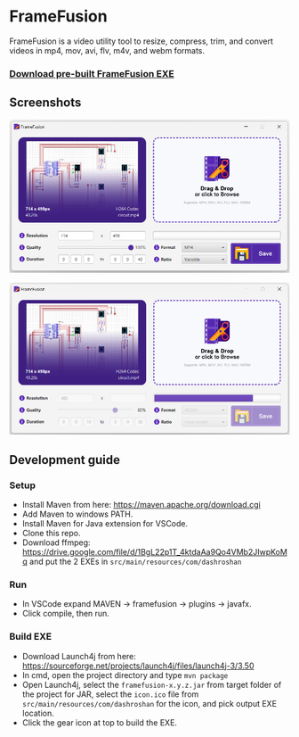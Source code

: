 # FrameFusion

FrameFusion is a video utility tool to resize, compress, trim, and convert videos in mp4, mov, avi, flv, m4v, and webm formats.

### [Download pre-built FrameFusion EXE](https://drive.google.com/file/d/10Y14B4L-YtE6gxA3_0gejahMXvZ-QbsS/view?usp=sharing)

## Screenshots

![](/screenshot_1.png)

![](/screenshot_2.png)

## Development guide

### Setup

- Install Maven from here: https://maven.apache.org/download.cgi
- Add Maven to windows PATH.
- Install Maven for Java extension for VSCode.
- Clone this repo.
- Download ffmpeg: https://drive.google.com/file/d/1BgL22p1T_4ktdaAa9Qo4VMb2JIwpKoMq and put the 2 EXEs in `src/main/resources/com/dashroshan`

### Run

- In VSCode expand MAVEN -> framefusion -> plugins -> javafx.
- Click compile, then run.

### Build EXE

- Download Launch4j from here: https://sourceforge.net/projects/launch4j/files/launch4j-3/3.50
- In cmd, open the project directory and type `mvn package`
- Open Launch4j, select the `framefusion-x.y.z.jar` from target folder of the project for JAR, select the `icon.ico` file from `src/main/resources/com/dashroshan` for the icon, and pick output EXE location.
- Click the gear icon at top to build the EXE.